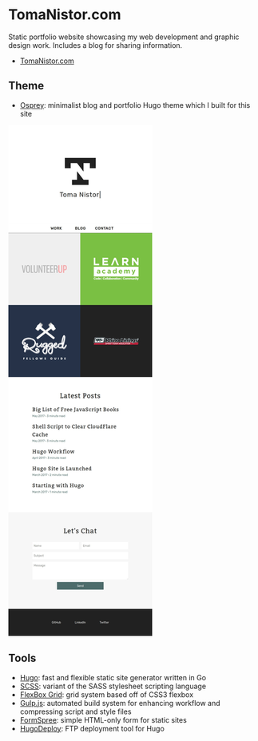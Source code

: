 # TomaNistor.com
Static portfolio website showcasing my web development and graphic design work. Includes a blog for sharing information.
* [TomaNistor.com](https://tomanistor.com)

## Theme
* [Osprey](https://github.com/tomanistor/osprey): minimalist blog and portfolio Hugo theme which I built for this site

![Screenshot](static/images/screenshot.jpg)

## Tools
* [Hugo](https://github.com/spf13/hugo): fast and flexible static site generator written in Go
* [SCSS](https://github.com/sass/sass): variant of the SASS stylesheet scripting language
* [FlexBox Grid](https://github.com/kristoferjoseph/flexboxgrid): grid system based off of CSS3 flexbox
* [Gulp.js](https://github.com/gulpjs/gulp): automated build system for enhancing workflow and compressing script and style files
* [FormSpree](https://github.com/formspree/formspree): simple HTML-only form for static sites
* [HugoDeploy](https://github.com/mindok/hugodeploy): FTP deployment tool for Hugo
